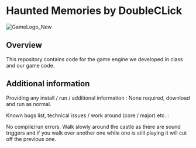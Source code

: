 # Haunted Memories by DoubleCLick

![GameLogo_New](https://user-images.githubusercontent.com/78487811/203312209-4656fb82-f694-47c0-b4c9-1ea7f4605ad9.png)

## Overview ##
This repository contains code for the game engine we developed in class and our game code.

## Additional information ##

Providing any install / run / additional information : 
None required, download and run as normal.

Known bugs list, technical issues / work around (core / major) etc. : 

No compile/run errors.
Walk slowly around the castle as there are sound triggers and if you walk over another one while one is still playing it will cut off the previous one.

